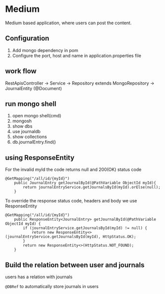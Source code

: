 # Medium
Medium based application, where users can post the content.

## Configuration
1. Add mongo dependency in pom
2. Configure the port, host and name in application.properties file

## work flow
RestApisController -> Service -> Repository extends MongoRepository -> JournalEntity (@Document) 

## run mongo shell
1. open mongo shell(cmd)
2. mongosh
3. show dbs
4. use journaldb
5. show collections
6. db.journalEntry.find()

## using ResponseEntity
For the invalid myId the code returns null and 200(OK) status code
```
@GetMapping("/all/id/{myId}")
    public JournalEntry getJournalById(@PathVariable ObjectId myId){
        return journalEntryService.getJournalsById(myId).orElse(null);
    }
```
To override the response status code, headers and body we use ResponseEntity
```
@GetMapping("/all/id/{myId}")
    public ResponseEntity<JournalEntry> getJournalById(@PathVariable ObjectId myId) {
        if (journalEntryService.getJournalsById(myId) != null) {
            return new ResponseEntity<>(journalEntryService.getJournalsById(myId), HttpStatus.OK);
        }
        return new ResponseEntity<>(HttpStatus.NOT_FOUND);
    }
```

## Build the relation between user and journals
users has a relation with journals

```@DBRef``` to automatically store journals in users

